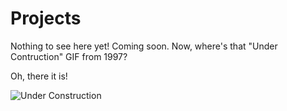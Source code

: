 # Projects

Nothing to see here yet! Coming soon. Now, where's that "Under Contruction" GIF from 1997?

Oh, there it is!

![Under Construction](https://media1.giphy.com/media/v1.Y2lkPTc5MGI3NjExMHhiczlydHUwczJ6cWRrcXRwZWowNHl2d2wweXVheWJvM2hxeW4zNyZlcD12MV9pbnRlcm5hbF9naWZfYnlfaWQmY3Q9Zw/2DtfA7nYrbNnIabEyK/giphy.gif)
